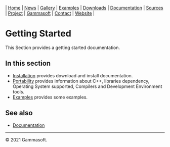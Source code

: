 | [Home](home.md) | [News](news.md) | [Gallery](gallery.md) | [Examples](examples.md) | [Downloads](downloads.md) | [Documentation](documentation.md) | [Sources](https://github.com/gammasoft71/xtd) | [Project](https://sourceforge.net/projects/xtdpro/) | [Gammasoft](gammasoft.md)  | [Contact](contact.md) | [Website](https://gammasoft71.wixsite.com/xtdpro) |

# Getting Started

This Section provides a getting started documentation.

## In this section

* [Installation](downloads.md) provides download and install documentation.
* [Portability](portability.md) provides information about C++, libraries dependency, Operating System supported, Compilers and Development Environment tools.
* [Examples](../examples/README.md) provides some examples.

## See also

* [Documentation](documentation.md)

______________________________________________________________________________________________

© 2021 Gammasoft.
